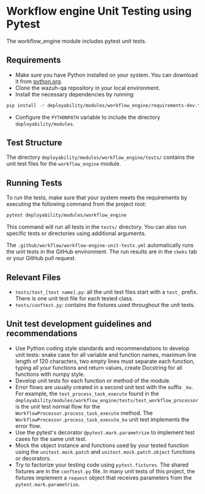 # Workflow engine Unit Testing using Pytest

The workflow_engine module includes pytest unit tests.

## Requirements

- Make sure you have Python installed on your system. You can download it from 
    [python.org](https://www.python.org/downloads/).
- Clone the wazuh-qa repository in your local environment.
- Install the necessary dependencies by running:
```bash
pip install -r deployability/modules/workflow_engine/requirements-dev.txt
```
- Configure the `PYTHONPATH` variable to include the directory `deployability/modules`.

## Test Structure
The directory `deployability/modules/workflow_engine/tests/` contains the unit test files for the 
`workflow_engine` module.

## Running Tests
To run the tests, make sure that your system meets the requirements by executing the following command from the project root:

```bash
pytest deployability/modules/workflow_engine
```
This command will run all tests in the `tests/` directory. You can also run specific tests or directories using additional arguments.

The `.github/workflow/workflow-engine-unit-tests.yml` automatically runs the unit tests in the GitHub environment. The run results are in the `cheks` tab or your GitHub pull request.

## Relevant Files
- `tests/test_[test name].py`: all the unit test files start with a `test_` prefix. There is one unit test file for each tested class. 
- `tests/conftest.py`: contains the fixtures used throughout the unit tests.

## Unit test development guidelines and recommendations
- Use Python coding style standards and recommendations to develop unit tests: snake case for all variable and function names, maximum line length of 120 characters, two empty lines must separate each function, typing all your functions and return values, create Docstring for all functions with numpy style.
- Develop unit tests for each function or method of the module.
- Error flows are usually created in a second unit test with the suffix `_ko`. For example, the `test_process_task_execute` found in the `deployability/modules/workflow_engine/tests/test_workflow_processor` is the unit test normal flow for the `WorkflowProcessor.process_task_execute` method. The `WorkflowProcessor.process_task_execute_ko` unit test implements the error flow.
- Use the pytest's decorator `@pytest.mark.parametrize` to implement test cases for the same unit test.
- Mock the object instance and functions used by your tested function using the `unitest.mock.patch` and `unitest.mock.patch.object` functions or decorators.
- Try to factorize your testing code using `pytest.fixtures`. The shared fixtures are in the `conftest.py` file. In many unit tests of this project, the fixtures implement a `request` object that receives parameters from the `pytest.mark.parametrize`.
